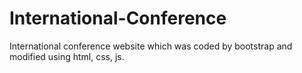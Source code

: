 # International-Conference

International conference website which was coded by bootstrap and modified using html, css, js.
